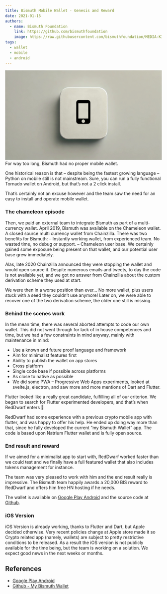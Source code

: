 ```yaml
---
title: Bismuth Mobile Wallet - Genesis and Reward
date: 2021-01-15
authors:
  - name: Bismuth Foundation
    link: https://github.com/bismuthfoundation
    image: https://raw.githubusercontent.com/bismuthfoundation/MEDIA-KIT/refs/heads/master/Logo_v2/bis300px.png
tags:
  - wallet
  - mobile
  - android
---
```

![](/images/2021-01-15/mobile-wallet.jpg)
For way too long, Bismuth had no proper mobile wallet.
<!--more-->

One historical reason is that – despite being the fastest growing language – Python on mobile still is not mainstream. Sure, you can run a fully functional Tornado wallet on Android, but that’s not a 2 click install.

That’s certainly not an excuse however and the team saw the need for an easy to install and operate mobile wallet.

### The chameleon episode
Then, we paid an external team to integrate Bismuth as part of a multi-currency wallet. April 2019, Bismuth was available on the Chameleon wallet. A closed source multi currency wallet from Chainzilla.
There was two benefits for Bismuth:
– Instantly working wallet, from experienced team. No wasted time, no debug or support.
– Chameleon user base. We certainly gained some exposure being present on that wallet, and our potential user base grew immediately.

Alas, late 2020 Chainzilla announced they were stopping the wallet and would open source it. Despite numerous emails and tweets, to day the code is not available yet, and we got no answer from Chainzilla about the custom derivation scheme they used at start.

We were then in a worse position than ever… No more wallet, plus users stuck with a seed they couldn’t use anymore!
Later on, we were able to recover one of the two derivation scheme, the older one still is missing.

### Behind the scenes work
In the mean time, there was several aborted attempts to code our own wallet. This did not went through for lack of in house competences and time, but we had a few constraints in mind anyway, mainly with maintenance in mind:

- Use a known and future proof language and framework
- Aim for minimalist features first
- Ability to publish the wallet on app stores
- Cross platform
- Single code base if possible across platforms
- As close to native as possible
- We did some PWA – Progressive Web Apps experiments, looked at svelte.js, electron, and saw more and more mentions of Dart and Flutter.

Flutter looked like a really great candidate, fulfilling all of our criterion.
We began to search for Flutter experimented developers, and that’s when RedDwarf enters 🙂

RedDwarf had some experience with a previous crypto mobile app with flutter, and was happy to offer his help. He ended up doing way more than that, since he fully developed the current “my Bismuth Wallet” app.
The code is based upon Natrium Flutter wallet and is fully open source.

### End result and reward

If we aimed for a minimalist app to start with, RedDwarf worked faster than we could test and we finally have a full featured wallet that also includes tokens management for instance.

The team was very pleased to work with him and the end result really is impressive.
The Bismuth team happily awards a 20,000 BIS reward to RedDwarf and offers him free HN hosting if he needs.

The wallet is available on [Google Play Android](https://play.google.com/store/apps/details?src=AppAgg.com&id=io.reddwarf.my_bismuth_wallet) and the source code at [Github](https://github.com/redDwarf03/my_bismuth_wallet/).

### iOS Version
iOS Version is already working, thanks to Flutter and Dart, but Apple decided otherwise.
Very recent policies change at Apple store made it so Crypto related app (namely, wallets) are subject to pretty restrictive conditions to be released. As a result the iOS version is not publicly available for the time being, but the team is working on a solution. We expect good news in the next weeks or months.

## References

- [Google Play Android](https://play.google.com/store/apps/details?src=AppAgg.com&id=io.reddwarf.my_bismuth_wallet)
- [Github - My Bismuth Wallet](https://github.com/bismuthfoundation/my_bismuth_wallet)


